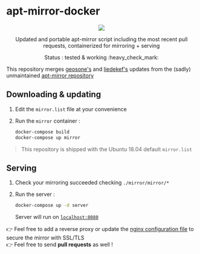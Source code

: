 # apt-mirror-docker

<p align="center">
    <a href="https://travis-ci.org/flavienbwk/apt-mirror-docker.svg?branch=master" target="_blank">
        <img src="https://travis-ci.org/flavienbwk/apt-mirror-docker.svg?branch=master"/>
    </a>
</p>
<p align="center">Updated and portable apt-mirror script including the most recent pull requests, containerized for mirroring + serving</p>
<p align="center">Status : tested & working :heavy_check_mark:</p>

This repository merges [geosone's](https://github.com/geosone/apt-mirror) and [liedekef's](https://github.com/liedekef/apt-mirror) updates from the (sadly) unmaintained [apt-mirror repository](https://github.com/apt-mirror/apt-mirror)

## Downloading & updating

1. Edit the `mirror.list` file at your convenience

2. Run the `mirror` container :

    ```bash
    docker-compose build
    docker-compose up mirror
    ```

> This repository is shipped with the Ubuntu 18.04 default `mirror.list`

## Serving

1. Check your mirroring succeeded checking `./mirror/mirror/*`

2. Run the server :

    ```bash
    docker-compose up -d server
    ```

    Server will run on [`localhost:8080`](http://localhost:8080)  

:point_right: Feel free to add a reverse proxy or update the [nginx configuration file](./nginx.conf) to secure the mirror with SSL/TLS  
:point_right: Feel free to send **pull requests** as well !

